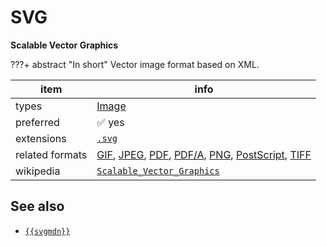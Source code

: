 

# SVG

**Scalable Vector Graphics**

???+ abstract "In short"
    Vector image format based on XML.

item | info
--- | ---
types | [Image](../dataTypes/image.md)
preferred | ✅ yes
extensions | [`.svg`](../extensions/svg.md)
related formats | [GIF](../fileFormats/gif.md), [JPEG](../fileFormats/jpeg.md), [PDF](../fileFormats/pdf.md), [PDF/A](../fileFormats/pdfa.md), [PNG](../fileFormats/png.md), [PostScript](../fileFormats/postscript.md), [TIFF](../fileFormats/tiff.md)
wikipedia | [`Scalable_Vector_Graphics`]({{wikipedia}}/Scalable_Vector_Graphics)



## See also
*   [`{{svgmdn}}`]({{svgmdn}})



